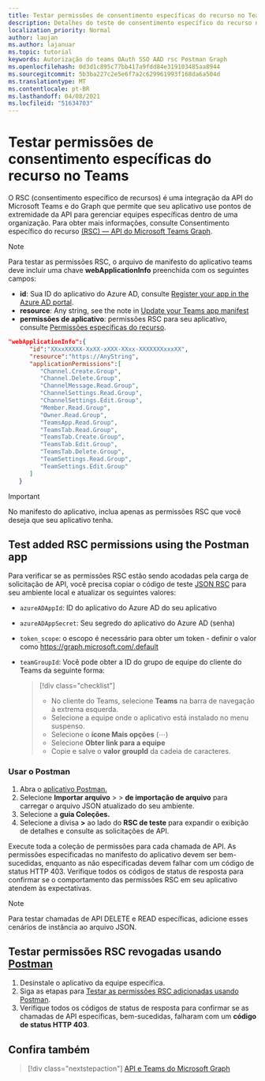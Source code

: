 ```yaml
---
title: Testar permissões de consentimento específicas do recurso no Teams
description: Detalhes do teste de consentimento específico do recurso no Teams usando Postman
localization_priority: Normal
author: laujan
ms.author: lajanuar
ms.topic: tutorial
keywords: Autorização do teams OAuth SSO AAD rsc Postman Graph
ms.openlocfilehash: 0d3d1c895c77bb417a9fdd84e319103485aa8944
ms.sourcegitcommit: 5b3ba227c2e5e6f7a2c629961993f168da6a504d
ms.translationtype: MT
ms.contentlocale: pt-BR
ms.lasthandoff: 04/08/2021
ms.locfileid: "51634703"
---
```

# <a name="test-resource-specific-consent-permissions-in-teams"></a>Testar permissões de consentimento específicas do recurso no Teams

O RSC (consentimento específico de recursos) é uma integração da API do Microsoft Teams e do Graph que permite que seu aplicativo use pontos de extremidade da API para gerenciar equipes específicas dentro de uma organização. Para obter mais informações, consulte Consentimento específico do recurso [(RSC) — API do Microsoft Teams Graph](resource-specific-consent.md).

> [!NOTE]
> Para testar as permissões RSC, o arquivo de manifesto do aplicativo teams deve incluir uma chave **webApplicationInfo** preenchida com os seguintes campos:
>
> - **id**: Sua ID do aplicativo do Azure AD, consulte [Register your app in the Azure AD portal](resource-specific-consent.md#register-your-app-with-microsoft-identity-platform-via-the-azure-ad-portal).
> - **resource**: Any string, see the note in  [Update your Teams app manifest](resource-specific-consent.md#update-your-teams-app-manifest)
> - **permissões de aplicativo**: permissões RSC para seu aplicativo, consulte [Permissões específicas do recurso](resource-specific-consent.md#resource-specific-permissions).

```json
"webApplicationInfo":{
      "id":"XXxxXXXXX-XxXX-xXXX-XXxx-XXXXXXXxxxXX",
      "resource":"https://AnyString",
      "applicationPermissions":[
         "Channel.Create.Group",
         "Channel.Delete.Group",
         "ChannelMessage.Read.Group",
         "ChannelSettings.Read.Group",
         "ChannelSettings.Edit.Group",
         "Member.Read.Group",
         "Owner.Read.Group",
         "TeamsApp.Read.Group",
         "TeamsTab.Read.Group",
         "TeamsTab.Create.Group",
         "TeamsTab.Edit.Group",
         "TeamsTab.Delete.Group",
         "TeamSettings.Read.Group",
         "TeamSettings.Edit.Group"
      ]
   }
```

> [!IMPORTANT]
> No manifesto do aplicativo, inclua apenas as permissões RSC que você deseja que seu aplicativo tenha.

## <a name="test-added-rsc-permissions-using-the-postman-app"></a>Test added RSC permissions using the Postman app

Para verificar se as permissões RSC estão sendo acodadas pela carga de solicitação de API, você precisa copiar o código de teste [JSON RSC](test-rsc-json-file.md) para seu ambiente local e atualizar os seguintes valores:

* `azureADAppId`: ID do aplicativo do Azure AD do seu aplicativo
* `azureADAppSecret`: Seu segredo do aplicativo do Azure AD (senha)
* `token_scope`: o escopo é necessário para obter um token - definir o valor como https://graph.microsoft.com/.default
* `teamGroupId`: Você pode obter a ID do grupo de equipe do cliente do Teams da seguinte forma:

  > [!div class="checklist"]
  >
  > * No cliente do Teams, selecione **Teams** na barra de navegação à extrema esquerda.
  > * Selecione a equipe onde o aplicativo está instalado no menu suspenso.
  > * Selecione o **ícone Mais opções** (&#8943;)
  > * Selecione **Obter link para a equipe** 
  > * Copie e salve o **valor groupId** da cadeia de caracteres.

### <a name="use-postman"></a>Usar o Postman

1. Abra o [aplicativo Postman.](https://www.postman.com)
2. Selecione **Importar arquivo**  >    >  **de importação de arquivo** para carregar o arquivo JSON atualizado do seu ambiente.  
3. Selecione a **guia Coleções.** 
4. Selecione a divisa **>** ao lado do **RSC de teste** para expandir o exibição de detalhes e consulte as solicitações de API.

Execute toda a coleção de permissões para cada chamada de API. As permissões especificadas no manifesto do aplicativo devem ser bem-sucedidas, enquanto as não especificadas devem falhar com um código de status HTTP 403. Verifique todos os códigos de status de resposta para confirmar se o comportamento das permissões RSC em seu aplicativo atendem às expectativas.

> [!NOTE]
> Para testar chamadas de API DELETE e READ específicas, adicione esses cenários de instância ao arquivo JSON.

## <a name="test-revoked-rsc-permissions-using-postman"></a>Testar permissões RSC revogadas usando [Postman](https://www.postman.com/)

1. Desinstale o aplicativo da equipe específica.
2. Siga as etapas para [Testar as permissões RSC adicionadas usando Postman](#test-added-rsc-permissions-using-the-postman-app).
3. Verifique todos os códigos de status de resposta para confirmar se as chamadas de API específicas, bem-sucedidas, falharam com um **código de status HTTP 403**.

## <a name="see-also"></a>Confira também

> [!div class="nextstepaction"]
> [API e Teams do Microsoft Graph](/graph/api/resources/teams-api-overview?view=graph-rest-1.0&preserve-view=true)

